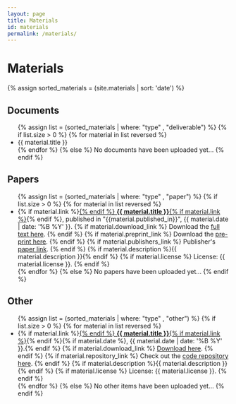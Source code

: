 ```yaml
---
layout: page
title: Materials
id: materials
permalink: /materials/
---
```


# Materials

{% assign sorted_materials = (site.materials | sort: 'date') %}

<div class="row">
    <div class="col-sm-4">
        <h2>Documents</h2>
        <ul class="materials-list">
            {% assign list = (sorted_materials | where: "type" , "deliverable") %}
            {% if list.size > 0  %}
                {% for material in list reversed %}
                    <li>{{ material.title }}</li>
                {% endfor %}
            {% else %}
                No documents have been uploaded yet...
            {% endif %}
        </ul>
    </div>
    <div class="col-sm-4">
        <h2>Papers</h2>
        <ul class="materials-list">
            {% assign list = (sorted_materials | where: "type" , "paper") %}
            {% if list.size > 0  %}
                {% for material in list reversed %}
                    <li>
                        {% if material.link %}<a href="{{ material.link }}" target="_blank">{% endif %}
                        <b>{{ material.title }}</b>{% if material.link %}</a>{% endif %}, published in "{{material.published_in}}", {{ material.date | date: '%B %Y' }}.
                        {% if material.download_link %}
                            Download the <a href="{{ material.download_link }}" target="_blank">full text here</a>.
                        {% endif %}
                        {% if material.preprint_link %}
                            Download the <a href="{{ material.preprint_link }}" target="_blank">pre-print here</a>.
                        {% endif %}
                        {% if material.publishers_link %}
                            Publisher's <a href="{{ material.publishers_link }}" target="_blank">paper link</a>.
                        {% endif %}
                        {% if material.description %}{{ material.description }}{% endif %}
                        {% if material.license %}
                            License: {{ material.license }}.
                        {% endif %}
                    </li>
                {% endfor %}
            {% else %}
                No papers have been uploaded yet...
            {% endif %}
        </ul>
    </div>
    <div class="col-sm-4">
        <h2>Other</h2>
        <ul class="materials-list">
            {% assign list = (sorted_materials | where: "type" , "other") %}
            {% if list.size > 0  %}
                {% for material in list reversed %}
                    <li>
                        {% if material.link %}<a href="{{ material.link }}" target="_blank">{% endif %}
                        <b>{{ material.title }}</b>{% if material.link %}</a>{% endif %}{% if material.date %}, {{ material.date | date: '%B %Y' }}.{% endif %}
                        {% if material.download_link %}
                            <a href="{{ material.download_link }}" target="_blank">Download here</a>.
                        {% endif %}
                        {% if material.repository_link %}
                            Check out the <a href="{{ material.repository_link }}" target="_blank">code repository here</a>.
                        {% endif %}
                        {% if material.description %}{{ material.description }}{% endif %}
                        {% if material.license %}
                            License: {{ material.license }}.
                        {% endif %}
                    </li>
                {% endfor %}
            {% else %}
                No other items have been uploaded yet...
            {% endif %}
        </ul>
    </div>
</div>